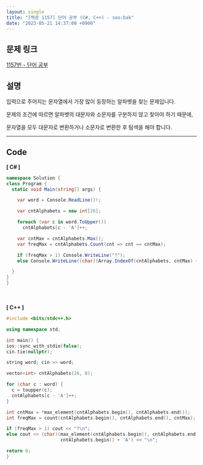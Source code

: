 ```yaml
---
layout: single
title: "[백준 1157] 단어 공부 (C#, C++) - soo:bak"
date: "2023-05-21 14:37:00 +0900"
---
```


## 문제 링크
  [1157번 - 단어 공부](https://www.acmicpc.net/problem/1157)

## 설명
입력으로 주어지는 문자열에서 가장 많이 등장하는 알파벳을 찾는 문제입니다. <br>

문제의 조건에 따르면 알파벳의 대문자와 소문자를 구분하지 않고 찾아야 하기 때문에, <br>

문자열을 모두 대문자로 변환하거나 소문자로 변환한 후 탐색을 해야 합니다. <br>

- - -

## Code
<b>[ C# ] </b>
<br>

  ```c#
namespace Solution {
  class Program {
    static void Main(string[] args) {

      var word = Console.ReadLine()!;

      var cntAlphabets = new int[26];

      foreach (var c in word.ToUpper())
        cntAlphabets[c - 'A']++;

      var cntMax = cntAlphabets.Max();
      var freqMax = cntAlphabets.Count(cnt => cnt == cntMax);

      if (freqMax > 1) Console.WriteLine("?");
      else Console.WriteLine((char)(Array.IndexOf(cntAlphabets, cntMax) + 'A'));

    }
  }
}
  ```
<br><br>
<b>[ C++ ] </b>
<br>

  ```c++
#include <bits/stdc++.h>

using namespace std;

int main() {
  ios::sync_with_stdio(false);
  cin.tie(nullptr);

  string word; cin >> word;

  vector<int> cntAlphabets(26, 0);

  for (char c : word) {
    c = toupper(c);
    cntAlphabets[c - 'A']++;
  }

  int cntMax = *max_element(cntAlphabets.begin(), cntAlphabets.end());
  int freqMax = count(cntAlphabets.begin(), cntAlphabets.end(), cntMax);

  if (freqMax > 1) cout << "?\n";
  else cout << (char)(max_element(cntAlphabets.begin(), cntAlphabets.end()) -
                      cntAlphabets.begin() + 'A') << "\n";

  return 0;
}
  ```
